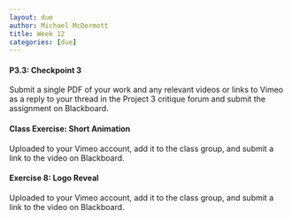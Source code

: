 ```yaml
---
layout: due
author: Michael McDermott
title: Week 12
categories: [due]
---
```

#### P3.3: Checkpoint 3
Submit a single PDF of your work and any relevant videos or links to Vimeo as a reply to your thread in the Project 3 critique forum and submit the assignment on Blackboard.

#### Class Exercise: Short Animation
Uploaded to your Vimeo account, add it to the class group, and submit a link to the video on Blackboard.

#### Exercise 8: Logo Reveal
Uploaded to your Vimeo account, add it to the class group, and submit a link to the video on Blackboard.
